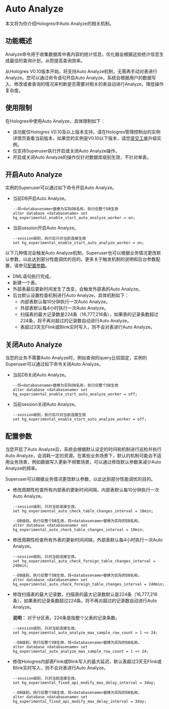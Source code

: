 # Auto Analyze

本文将为你介绍Hologres中Auto Analyze的相关机制。

## 功能概述

Analyze命令用于收集数据库中表内容的统计信息，优化器会根据这些统计信息生成最佳的查询计划，从而提高查询效率。

从Hologres V0.10版本开始，将支持Auto Analyze机制，无需再手动对表进行Analyze。您可以通过命令语句开启Auto Analyze，系统会根据用户的数据写入、修改或者查询的情况来判断是否需要对相关的表自动进行Analyze，降低操作复杂度。

## 使用限制

在Hologres中使用Auto Analyze，具体限制如下：

-   该功能仅Hologres V0.10及以上版本支持，请在Hologres管理控制台的实例详情页查看当前版本，如果您的实例是V0.10以下版本，请您[提交工单](https://selfservice.console.aliyun.com/ticket/createIndex?spm=5176.2020520129.console-base-top.dwork-order-1.29d546aee0gsiH)升级实例。
-   仅支持Superuser执行开启或关闭Auto Analyze操作。
-   开启或关闭Auto Analyze的操作仅针对数据库级别生效，不针对单表。

## 开启Auto Analyze

实例的Superuser可以通过如下命令开启Auto Analyze。

-   当前DB开启Auto Analyze。

    ```
    --将<databasename>替换为实际DB名称，执行后整个DB生效
    alter database <databasename> set hg_experimental_enable_start_auto_analyze_worker = on;
    ```

-   当前session开启Auto Analyze。

    ```
    --session级别，执行后只对当前连接生效
    set hg_experimental_enable_start_auto_analyze_worker = on;
    ```


以下几种情况会触发Auto Analyze机制，Superuser也可以根据业务情况更改默认参数，以此达到部分性能调优的目的。更多关于触发机制的说明和后台参数配置，请参见[配置参数](#section_3kc_lvh_ttg)。

-   DML语句执行完成。
-   新建一个表。
-   外部表最后更新时间发生了改变，会触发外部表的Auto Analyze。
-   后台默认设置检查机制进行Auto Analyze，具体机制如下：
    -   内部表默认每10分钟执行一次Auto Analyze。
    -   外部表默认每4小时执行一次Auto Analyze。
    -   扫描表的最大记录数是224条（16,777,216条），如果表的记录条数超过224条，将不再对超过的记录数自动进行Auto Analyze。
    -   表超过3天无Flink或Blink实时写入，则不会对表进行Auto Analyze。

## 关闭Auto Analyze

当您的业务不需要Auto Analyze时，例如查询的query比较固定，实例的Superuser可以通过如下命令关闭Auto Analyze。

-   当前DB关闭Auto Analyze。

    ```
    --将<databasename>替换为实际DB名称，执行后整个DB生效
    alter database <databasename> set hg_experimental_enable_start_auto_analyze_worker = off;
    ```

-   当前session关闭Auto Analyze。

    ```
    --session级别，执行后只对当前连接生效
    set hg_experimental_enable_start_auto_analyze_worker = off;
    ```


## 配置参数

当您开启了Auto Analyze后，系统会根据默认设定的时间和机制进行巡检并执行Auto Analyze，会消耗一定的资源。在某些业务场景下，默认的机制可能会不适用业务场景，例如数据写入更新不频繁场景，可以通过修改默认参数来减少Auto Analyze的频率。

Superuser可以根据业务情况更改默认参数，以此达到部分性能调优的目的。

-   修改周期性检查所有内部表的更新时间间隔，内部表默认每10分钟执行一次Auto Analyze。

    ```
    --session级别，只对当前连接生效。
    set hg_experimental_auto_check_table_changes_interval = 10min;
    
    --DB级别，执行后整个DB生效，将<databasename>替换为实际的DB名称。
    alter database <databasename> set hg_experimental_auto_check_table_changes_interval = 10min;
    ```

-   修改周期性检查所有外表的更新时间间隔，外部表默认每4小时执行一次Auto Analyze。

    ```
    --session级别，只对当前连接生效。
    set hg_experimental_auto_check_foreign_table_changes_interval = 240min;
    
    --DB级别，执行后整个DB生效，将<databasename>替换为实际的DB名称。
    alter database <databasename> set hg_experimental_auto_check_foreign_table_changes_interval = 240min;
    ```

-   修改扫描表的最大记录数，扫描表的最大记录数默认是224条（16,777,216条），如果表的记录条数超过224条，将不再对超过的记录数自动进行Auto Analyze。

    **说明：** 对于分区表，224条是指整个父表的记录条数。

    ```
    --session级别，只对当前连接生效。
    set hg_experimental_auto_analyze_max_sample_row_count = 1 << 24;
    
    --DB级别，执行后整个DB生效，将<databasename>替换为实际的DB名称。
    alter database <databasename> set hg_experimental_auto_analyze_max_sample_row_count = 1 << 24;
    ```

-   修改Hologres内部表Flink或Blink写入的最大延迟，默认表超过3天无Flink或Blink实时写入，则不会对表进行Auto Analyze。

    ```
    --session级别，只对当前连接生效。
    set hg_experimental_fixed_api_modify_max_delay_interval = 3day;
    
    --DB级别，执行后整个DB生效，将<databasename>替换为实际的DB名称。
    alter database <databasename> set hg_experimental_fixed_api_modify_max_delay_interval = 3day;
    ```


